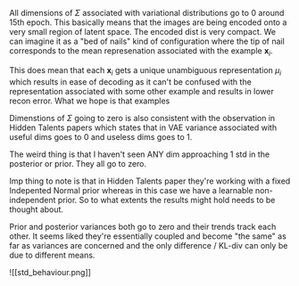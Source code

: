 All dimensions of $\Sigma$ associated with variational distributions go to $0$ around 15th epoch. This basically means that the images are being encoded onto a very small region of latent space. The encoded dist is very compact. We can imagine it as a "bed of nails" kind of configuration where the tip of nail corresponds to the mean represenation associated with the example $\textbf{x}_i$. 

This does mean that each $\textbf{x}_i$ gets a unique unambiguous representation $\mu_i$ which results in ease of decoding as it can't be confused with the representation associated with some other example and results in lower recon error. What we hope is that examples

Dimenstions of $\Sigma$ going to zero is also consistent with the observation in Hidden Talents papers which states that in VAE variance associated with useful dims goes to $0$ and useless dims goes to $1$. 

The weird thing is that I haven't seen ANY dim approaching $1$ std in the posterior or prior. They all go to zero.

Imp thing to note is that in Hidden Talents paper they're working with a fixed Indepented Normal prior whereas in this case we have a learnable non-independent prior. So to what extents the results might hold needs to be thought about.

Prior and posterior variances both go to zero and their trends track each other. It seems liked they're essentially coupled and become "the same" as far as variances are concerned and the only difference / KL-div can only be due to different means.

![[std_behaviour.png]]
